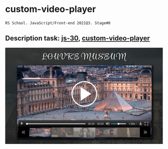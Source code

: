 # custom-video-player

```
RS School. JavaScript/Front-end 2021Q3. Stage#0
```

## Description task: [js-30](https://github.com/rolling-scopes-school/tasks/blob/master/tasks/js30/js30.md), [custom-video-player](https://github.com/rolling-scopes-school/tasks/blob/master/tasks/js30/js30-4.md)

![custom-video-player](custom-video-player/screenshots/player.png "demo custom-video-player")